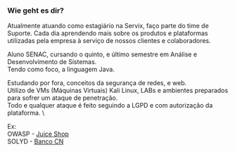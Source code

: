 ### Wie geht es dir?
Atualmente atuando como estagiário na Servix, faço parte do time de Suporte.
Cada dia aprendendo mais sobre os produtos e plataformas utilizadas pela empresa à serviço de nossos clientes e colaboradores.

Aluno SENAC, cursando o quinto, e último semestre em Análise e Desenvolvimento de Sistemas. \
Tendo como foco, a linguagem Java.

Estudando por fora, conceitos da segurança de redes, e web. \
Utilizo de VMs (Máquinas Virtuais) Kali Linux, LABs e ambientes preparados para sofrer um ataque de penetração. \
Todo e qualquer ataque é feito seguindo a LGPD e com autorização da plataforma. \

Ex: \
OWASP - [Juice Shop](https://owasp.org/www-project-juice-shop/) \
SOLYD - [Banco CN](http://www.bancocn.com/)

